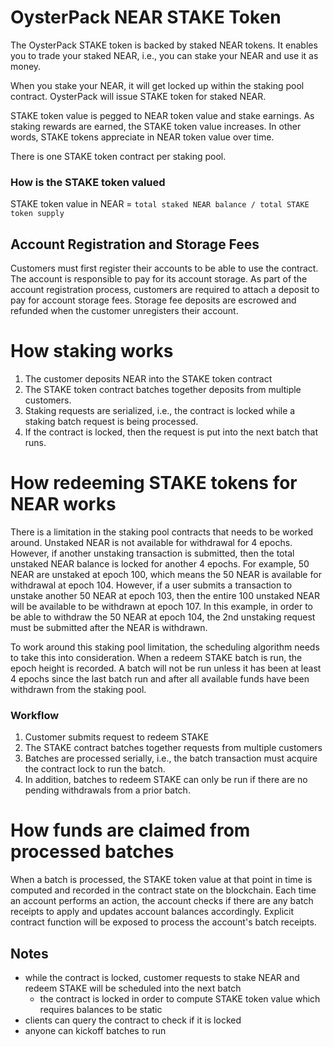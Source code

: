 # OysterPack NEAR STAKE Token
The OysterPack STAKE token is backed by staked NEAR tokens. 
It enables you to trade your staked NEAR, i.e., you can stake your NEAR and use it as money.

When you stake your NEAR, it will get locked up within the staking pool contract.
OysterPack will issue STAKE token for staked NEAR. 

STAKE token value is pegged to NEAR token value and stake earnings. As staking rewards are earned, the STAKE token value 
increases. In other words, STAKE tokens appreciate in NEAR token value over time.

There is one STAKE token contract per staking pool. 

### How is the STAKE token valued
STAKE token value in NEAR = `total staked NEAR balance / total STAKE token supply`

## Account Registration and Storage Fees
Customers must first register their accounts to be able to use the contract. The account is responsible to pay for its account storage.
As part of the account registration process, customers are required to attach a deposit to pay for account storage fees.
Storage fee deposits are escrowed and refunded when the customer unregisters their account.

# How staking works
1. The customer deposits NEAR into the STAKE token contract
2. The STAKE token contract batches together deposits from multiple customers.
3. Staking requests are serialized, i.e., the contract is locked while a staking batch request is being processed. 
4. If the contract is locked, then the request is put into the next batch that runs.

# How redeeming STAKE tokens for NEAR works
There is a limitation in the staking pool contracts that needs to be worked around. Unstaked NEAR is not available for
withdrawal for 4 epochs. However, if another unstaking transaction is submitted, then the total unstaked NEAR balance
is locked for another 4 epochs. For example, 50 NEAR are unstaked at epoch 100, which means the 50 NEAR is available
for withdrawal at epoch 104. However, if a user submits a transaction to unstake another 50 NEAR at epoch 103, then
the entire 100 unstaked NEAR will be available to be withdrawn at epoch 107. In this example, in order to be able to 
withdraw the 50 NEAR at epoch 104, the 2nd unstaking request must be submitted after the NEAR is withdrawn.

To work around this staking pool limitation, the scheduling algorithm needs to take this into consideration. When a redeem 
STAKE batch is run, the epoch height is recorded. A batch will not be run unless it has been at least 4 epochs since the 
last batch run and after all available funds have been withdrawn from the staking pool.

### Workflow
1. Customer submits request to redeem STAKE
2. The STAKE contract batches together requests from multiple customers
3. Batches are processed serially, i.e., the batch transaction must acquire the contract lock to run the batch.
4. In addition, batches to redeem STAKE can only be run if there are no pending withdrawals from a prior batch.

# How funds are claimed from processed batches
When a batch is processed, the STAKE token value at that point in time is computed and recorded in the contract state on
the blockchain. Each time an account performs an action, the account checks if there are any batch receipts to apply and
updates account balances accordingly. Explicit contract function will be exposed to process the account's batch receipts.

## Notes
- while the contract is locked, customer requests to stake NEAR and redeem STAKE will be scheduled into the next batch
  - the contract is locked in order to compute STAKE token value which requires balances to be static
- clients can query the contract to check if it is locked
- anyone can kickoff batches to run